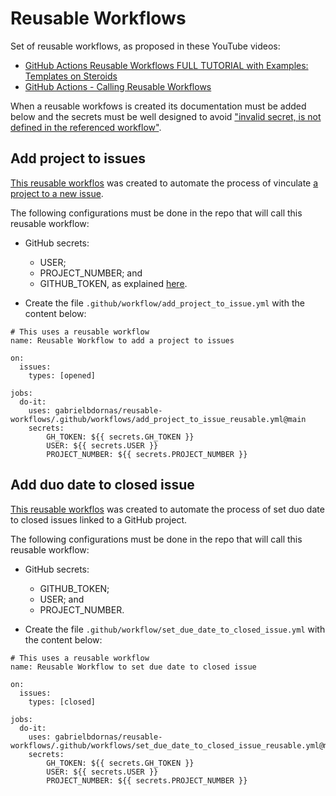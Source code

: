 # Reusable Workflows

Set of reusable workflows, as proposed in these YouTube videos:

- [GitHub Actions Reusable Workflows FULL TUTORIAL with Examples: Templates on Steroids](https://www.youtube.com/watch?v=lRypYtmbKMs)
- [GitHub Actions - Calling Reusable Workflows](https://www.youtube.com/watch?v=2dxmvDL1gP8)

When a reusable workfows is created its documentation must be added below and the secrets must be well designed to avoid ["invalid secret, is not defined in the referenced workflow"](https://github.com/orgs/community/discussions/26749).

## Add project to issues

[This reusable workflos](https://github.com/gabrielbdornas/reusable-workflows/blob/main/.github/workflows/add_project_to_issue_reusable.yml) was created to automate the process of vinculate [a project to a new issue](https://github.com/actions/add-to-project).

The following configurations must be done in the repo that will call this reusable workflow:

- GitHub secrets:
  - USER;
  - PROJECT_NUMBER; and
  - GITHUB_TOKEN, as explained [here](https://github.com/actions/add-to-project#inputs).

- Create the file `.github/workflow/add_project_to_issue.yml` with the content below:

```
# This uses a reusable workflow
name: Reusable Workflow to add a project to issues

on:
  issues:
    types: [opened]

jobs:
  do-it:
    uses: gabrielbdornas/reusable-workflows/.github/workflows/add_project_to_issue_reusable.yml@main
    secrets:
        GH_TOKEN: ${{ secrets.GH_TOKEN }}
        USER: ${{ secrets.USER }}
        PROJECT_NUMBER: ${{ secrets.PROJECT_NUMBER }}
```

## Add duo date to closed issue

[This reusable workflos](https://github.com/gabrielbdornas/reusable-workflows/blob/main/.github/workflows/set_due_date_to_closed_issue_reusable.yml) was created to automate the process of set duo date to closed issues linked to a GitHub project.

The following configurations must be done in the repo that will call this reusable workflow:

- GitHub secrets:
  - GITHUB_TOKEN;
  - USER; and
  - PROJECT_NUMBER.

- Create the file `.github/workflow/set_due_date_to_closed_issue.yml` with the content below:

```
# This uses a reusable workflow
name: Reusable Workflow to set due date to closed issue

on:
  issues:
    types: [closed]

jobs:
  do-it:
    uses: gabrielbdornas/reusable-workflows/.github/workflows/set_due_date_to_closed_issue_reusable.yml@main
    secrets:
        GH_TOKEN: ${{ secrets.GH_TOKEN }}
        USER: ${{ secrets.USER }}
        PROJECT_NUMBER: ${{ secrets.PROJECT_NUMBER }}
```
